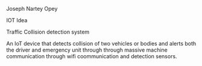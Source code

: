 Joseph Nartey Opey


IOT Idea


Traffic Collision detection system

An IoT device that detects collision of two vehicles or bodies and alerts both the driver and emergency unit through through massive machine communication through wifi coommunication and detection sensors.

